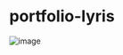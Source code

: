 # portfolio-lyris
 ![image](https://github.com/lyrisnunes/portfolio-lyris/assets/114685908/c8494884-b6f2-40c8-97b5-01b711bbfdd6)

